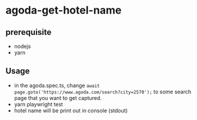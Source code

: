 # agoda-get-hotel-name

## prerequisite
- nodejs
- yarn

## Usage
- in the agoda.spec.ts, change `await page.goto('https://www.agoda.com/search?city=2570');` to some search page that you want to get captured.
- yarn playwright test
- hotel name will be print out in console (stdout)
